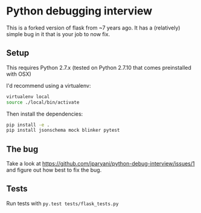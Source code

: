 # Python debugging interview

This is a forked version of flask from ~7 years ago. It has a (relatively) simple bug in it that is your job to now fix.

## Setup

This requires Python 2.7.x (tested on Python 2.7.10 that comes preinstalled with OSX)

I'd recommend using a virtualenv:

```bash
virtualenv local
source ./local/bin/activate
```

Then install the dependencies:
```bash
pip install -e .
pip install jsonschema mock blinker pytest
```

## The bug

Take a look at https://github.com/jparyani/python-debug-interview/issues/1 and figure out how best to fix the bug.

## Tests

Run tests with `py.test tests/flask_tests.py`
